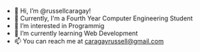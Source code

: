 - 👋 Hi, I’m @russellcaragay!
- 🏫 Currently, I'm a Fourth Year Computer Engineering Student
- 👀 I’m interested in Programmig
- 🌱 I’m currently learning Web Development
- 📫 You can reach me at caragayrussell@gmail.com 

<!---
russellcaragay/russellcaragay is a ✨ special ✨ repository because its `README.md` (this file) appears on your GitHub profile.
You can click the Preview link to take a look at your changes.
--->
